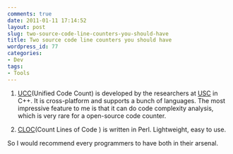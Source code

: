 ```yaml
---
comments: true
date: 2011-01-11 17:14:52
layout: post
slug: two-source-code-line-counters-you-should-have
title: Two source code line counters you should have
wordpress_id: 77
categories:
- Dev
tags:
- Tools
---
```


  1. [UCC](http://sunset.usc.edu/research/CODECOUNT/)(Unified Code Count) is developed by the researchers at [USC](http://www.usc.edu) in C++. It is cross-platform and supports a bunch of languages. The most impressive feature to me is that it can do code complexity analysis, which is very rare for a open-source code counter.

  2. [CLOC](http://cloc.sourceforge.net/)(Count Lines of Code ) is written in Perl. Lightweight, easy to use.

So I would recommend every programmers to have both in their arsenal.
